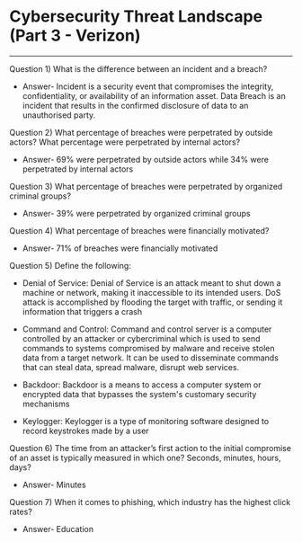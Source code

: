 # Cybersecurity Threat Landscape (Part 3 - Verizon)
***
Question 1) What is the difference between an incident and a breach? 
* Answer- Incident is a security event that compromises the integrity, confidentiality, or availability of an information asset. 
  Data Breach is an incident that results in the confirmed disclosure of data to an unauthorised party.

Question 2) What percentage of breaches were perpetrated by outside actors? What percentage were perpetrated by internal actors? 
* Answer- 69% were perpetrated by outside actors while 34% were perpetrated by internal actors

Question 3) What percentage of breaches were perpetrated by organized criminal groups? 
* Answer- 39% were perpetrated by organized criminal groups

Question 4) What percentage of breaches were financially motivated? 
* Answer- 71% of breaches were financially motivated

Question 5) Define the following: 

* Denial of Service: Denial of Service is an attack meant to shut down a machine or network, making it inaccessible to its intended users. DoS attack is accomplished by flooding the target with traffic, or sending it information that triggers a crash

* Command and Control:  Command and control server is a computer controlled by an attacker or cybercriminal which is used to send commands to systems compromised by malware and receive stolen data from a target network. It can be used to disseminate commands that can steal data, spread malware, disrupt web services.

* Backdoor: Backdoor is a means to access a computer system or encrypted data that bypasses the system's customary security mechanisms

* Keylogger: Keylogger is a type of monitoring software designed to record keystrokes made by a user

Question 6) The time from an attacker’s first action to the initial compromise of an asset is typically measured in which one? Seconds, minutes, hours, days? 
* Answer- Minutes

Question 7) When it comes to phishing, which industry has the highest click rates?
* Answer- Education
